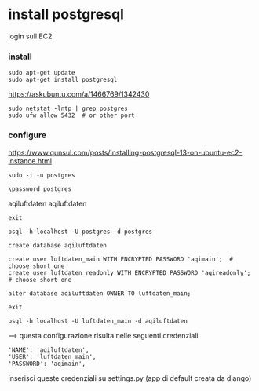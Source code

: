 # install postgresql

login sull EC2

### install


    sudo apt-get update
    sudo apt-get install postgresql


https://askubuntu.com/a/1466769/1342430

    sudo netstat -lntp | grep postgres
    sudo ufw allow 5432  # or other port


### configure


https://www.qunsul.com/posts/installing-postgresql-13-on-ubuntu-ec2-instance.html

    sudo -i -u postgres

    \password postgres

aqiluftdaten
aqiluftdaten

    exit

    psql -h localhost -U postgres -d postgres

    create database aqiluftdaten

    create user luftdaten_main WITH ENCRYPTED PASSWORD 'aqimain';  # choose short one
    create user luftdaten_readonly WITH ENCRYPTED PASSWORD 'aqireadonly';  # choose short one

    alter database aqiluftdaten OWNER TO luftdaten_main;

    exit

    psql -h localhost -U luftdaten_main -d aqiluftdaten


--> questa configurazione risulta nelle seguenti credenziali

    'NAME': 'aqiluftdaten',
    'USER': 'luftdaten_main',
    'PASSWORD': 'aqimain',

inserisci queste credenziali su settings.py (app di default creata da django)